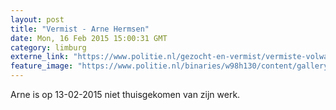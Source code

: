 ```yaml
---
layout: post
title: "Vermist - Arne Hermsen"
date: Mon, 16 Feb 2015 15:00:31 GMT
category: limburg
externe_link: "https://www.politie.nl/gezocht-en-vermist/vermiste-volwassenen/2015/februari/arne-hermsen.html"
feature_image: "https://www.politie.nl/binaries/w98h130/content/gallery/politie/vermist/vermiste-volwassenen/2015/februari/arne-hermsen.jpg"
---
```


Arne is op 13-02-2015 niet thuisgekomen van zijn werk.
